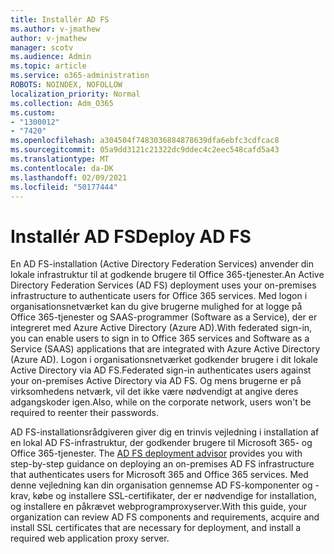 ```yaml
---
title: Installér AD FS
ms.author: v-jmathew
author: v-jmathew
manager: scotv
ms.audience: Admin
ms.topic: article
ms.service: o365-administration
ROBOTS: NOINDEX, NOFOLLOW
localization_priority: Normal
ms.collection: Adm_O365
ms.custom:
- "1300012"
- "7420"
ms.openlocfilehash: a304504f7483036884878639dfa6ebfc3cdfcac8
ms.sourcegitcommit: 05a9dd3121c21322dc9ddec4c2eec548cafd5a43
ms.translationtype: MT
ms.contentlocale: da-DK
ms.lasthandoff: 02/09/2021
ms.locfileid: "50177444"
---
```

# <a name="deploy-ad-fs"></a><span data-ttu-id="94614-102">Installér AD FS</span><span class="sxs-lookup"><span data-stu-id="94614-102">Deploy AD FS</span></span>

<span data-ttu-id="94614-103">En AD FS-installation (Active Directory Federation Services) anvender din lokale infrastruktur til at godkende brugere til Office 365-tjenester.</span><span class="sxs-lookup"><span data-stu-id="94614-103">An Active Directory Federation Services (AD FS) deployment uses your on-premises infrastructure to authenticate users for ‎Office 365 services.</span></span> <span data-ttu-id="94614-104">Med logon i organisationsnetværket kan du give brugerne mulighed for at logge på Office 365-tjenester og SAAS-programmer (Software as a Service), der er integreret med Azure Active Directory (Azure AD).</span><span class="sxs-lookup"><span data-stu-id="94614-104">With federated sign-in, you can enable users to sign in to Office 365 services and Software as a Service (SAAS) applications that are integrated with Azure Active Directory (Azure AD).</span></span> <span data-ttu-id="94614-105">Logon i organisationsnetværket godkender brugere i dit lokale Active Directory via AD FS.</span><span class="sxs-lookup"><span data-stu-id="94614-105">Federated sign-in authenticates users against your on-premises Active Directory via AD FS.</span></span> <span data-ttu-id="94614-106">Og mens brugerne er på virksomhedens netværk, vil det ikke være nødvendigt at angive deres adgangskoder igen.</span><span class="sxs-lookup"><span data-stu-id="94614-106">Also, while on the corporate network, users won't be required to reenter their passwords.</span></span>

<span data-ttu-id="94614-107">AD FS-installationsrådgiveren giver dig en trinvis vejledning i installation af en lokal AD FS-infrastruktur, der godkender brugere til Microsoft 365- og Office 365-tjenester. [](https://go.microsoft.com/fwlink/?linkid=2071178)</span><span class="sxs-lookup"><span data-stu-id="94614-107">The [AD FS deployment advisor](https://go.microsoft.com/fwlink/?linkid=2071178) provides you with step-by-step guidance on deploying an on-premises AD FS infrastructure that authenticates users for Microsoft 365 and Office 365 services.</span></span> <span data-ttu-id="94614-108">Med denne vejledning kan din organisation gennemse AD FS-komponenter og -krav, købe og installere SSL-certifikater, der er nødvendige for installation, og installere en påkrævet webprogramproxyserver.</span><span class="sxs-lookup"><span data-stu-id="94614-108">With this guide, your organization can review AD FS components and requirements, acquire and install SSL certificates that are necessary for deployment, and install a required web application proxy server.</span></span>
